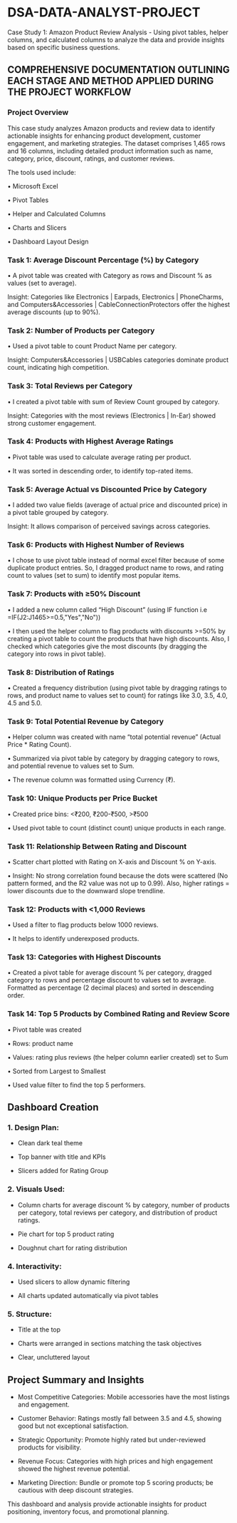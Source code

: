 # DSA-DATA-ANALYST-PROJECT
 Case Study 1: Amazon Product Review Analysis - Using pivot tables, helper columns, and calculated columns to analyze the data and provide insights based on specific business questions.
 
## COMPREHENSIVE DOCUMENTATION OUTLINING EACH STAGE AND METHOD APPLIED DURING THE PROJECT WORKFLOW

### Project Overview

This case study analyzes Amazon products and review data to identify actionable insights for enhancing product development, customer engagement, and marketing strategies. The dataset comprises 1,465 rows and 16 columns, including detailed product information such as name, category, price, discount, ratings, and customer reviews.

The tools used include:

•	Microsoft Excel

•	Pivot Tables

•	Helper and Calculated Columns

•	Charts and Slicers

•	Dashboard Layout Design

### Task 1: Average Discount Percentage (%) by Category

•	A pivot table was created with Category as rows and Discount % as values (set to average).

Insight: Categories like Electronics | Earpads, Electronics | PhoneCharms, and Computers&Accessories | CableConnectionProtectors offer the highest average discounts (up to 90%).

### Task 2: Number of Products per Category

•	Used a pivot table to count Product Name per category.

Insight: Computers&Accessories | USBCables categories dominate product count, indicating high competition.

### Task 3: Total Reviews per Category

•	I created a pivot table with sum of Review Count grouped by category.

Insight: Categories with the most reviews (Electronics | In-Ear) showed strong customer engagement.

### Task 4: Products with Highest Average Ratings

•	Pivot table was used to calculate average rating per product.

•	It was sorted in descending order, to identify top-rated items.

### Task 5: Average Actual vs Discounted Price by Category

•	I added two value fields (average of actual price and discounted price) in a pivot table grouped by category.

Insight: It allows comparison of perceived savings across categories.

### Task 6: Products with Highest Number of Reviews

•	I chose to use pivot table instead of normal excel filter because of some duplicate product entries. So, I dragged product name to rows, and rating count to values (set to sum) to identify most popular items.

### Task 7: Products with ≥50% Discount

•	I added a new column called “High Discount” (using IF function i.e =IF(J2:J1465>=0.5,"Yes","No"))

•	I then used the helper column to flag products with discounts >=50% by creating a pivot table to count the products that have high discounts. Also, I checked which categories give the most discounts (by dragging the category into rows in pivot table).

### Task 8: Distribution of Ratings

•	Created a frequency distribution (using pivot table by dragging ratings to rows, and product name to values set to count) for ratings like 3.0, 3.5, 4.0, 4.5 and 5.0.

### Task 9: Total Potential Revenue by Category

•	Helper column was created with name “total potential revenue” (Actual Price * Rating Count).

•	Summarized via pivot table by category by dragging category to rows, and potential revenue to values set to Sum.

•	The revenue column was formatted using Currency (₹).

### Task 10: Unique Products per Price Bucket

•	Created price bins: <₹200, ₹200-₹500, >₹500

•	Used pivot table to count (distinct count) unique products in each range.

### Task 11: Relationship Between Rating and Discount

•	Scatter chart plotted with Rating on X-axis and Discount % on Y-axis.

•	Insight: No strong correlation found because the dots were scattered (No pattern formed, and the R2 value was not up to 0.99). Also, higher ratings = lower discounts due to the downward slope trendline.

### Task 12: Products with <1,000 Reviews

•	Used a filter to flag products below 1000 reviews.

•	It helps to identify underexposed products.

### Task 13: Categories with Highest Discounts

•	Created a pivot table for average discount % per category, dragged category to rows and percentage discount to values set to average. Formatted as percentage (2 decimal places) and sorted in descending order.

### Task 14: Top 5 Products by Combined Rating and Review Score

•	Pivot table was created

•	Rows: product name

•	Values: rating plus reviews (the helper column earlier created) set to Sum

•	Sorted from Largest to Smallest

•	Used value filter to find the top 5 performers.

## Dashboard Creation

### 1.	Design Plan:
   
-	Clean dark teal theme

-	Top banner with title and KPIs

-	Slicers added for Rating Group

### 2.	Visuals Used:

-	Column charts for average discount % by category, number of products per category, total reviews per category, and distribution of product ratings.

-	Pie chart for top 5 product rating

-	Doughnut chart for rating distribution

### 4.	Interactivity:

-	Used slicers to allow dynamic filtering

-	All charts updated automatically via pivot tables

### 5.	Structure:

-	Title at the top

-	Charts were arranged in sections matching the task objectives

-	Clear, uncluttered layout

## Project Summary and Insights

-	Most Competitive Categories: Mobile accessories have the most listings and engagement.
  
-	Customer Behavior: Ratings mostly fall between 3.5 and 4.5, showing good but not exceptional satisfaction.
  
-	Strategic Opportunity: Promote highly rated but under-reviewed products for visibility.
  
-	Revenue Focus: Categories with high prices and high engagement showed the highest revenue potential.
  
-	Marketing Direction: Bundle or promote top 5 scoring products; be cautious with deep discount strategies.
  
This dashboard and analysis provide actionable insights for product positioning, inventory focus, and promotional planning.




